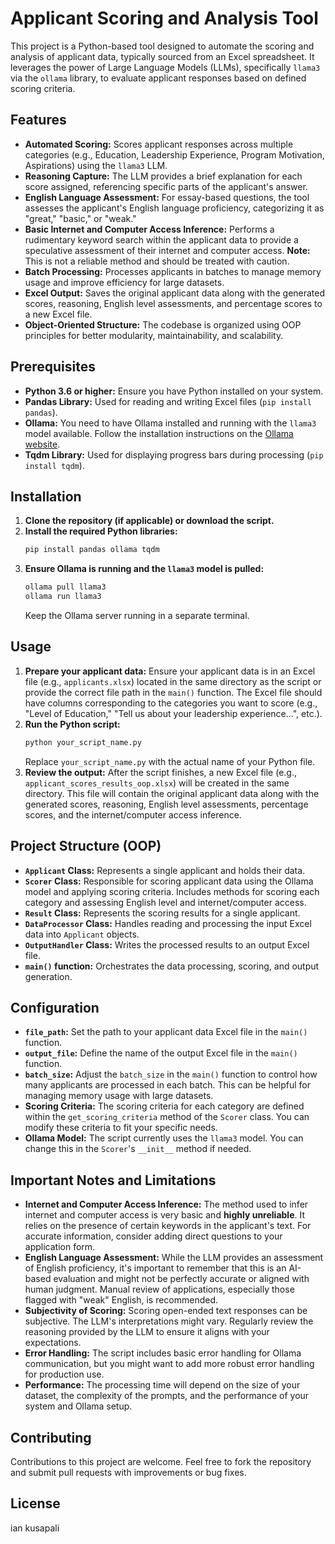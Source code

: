 # Applicant Scoring and Analysis Tool

This project is a Python-based tool designed to automate the scoring and analysis of applicant data, typically sourced from an Excel spreadsheet. It leverages the power of Large Language Models (LLMs), specifically `llama3` via the `ollama` library, to evaluate applicant responses based on defined scoring criteria.

## Features

* **Automated Scoring:** Scores applicant responses across multiple categories (e.g., Education, Leadership Experience, Program Motivation, Aspirations) using the `llama3` LLM.
* **Reasoning Capture:** The LLM provides a brief explanation for each score assigned, referencing specific parts of the applicant's answer.
* **English Language Assessment:** For essay-based questions, the tool assesses the applicant's English language proficiency, categorizing it as "great," "basic," or "weak."
* **Basic Internet and Computer Access Inference:** Performs a rudimentary keyword search within the applicant data to provide a speculative assessment of their internet and computer access. **Note:** This is not a reliable method and should be treated with caution.
* **Batch Processing:** Processes applicants in batches to manage memory usage and improve efficiency for large datasets.
* **Excel Output:** Saves the original applicant data along with the generated scores, reasoning, English level assessments, and percentage scores to a new Excel file.
* **Object-Oriented Structure:** The codebase is organized using OOP principles for better modularity, maintainability, and scalability.

## Prerequisites

* **Python 3.6 or higher:** Ensure you have Python installed on your system.
* **Pandas Library:** Used for reading and writing Excel files (`pip install pandas`).
* **Ollama:** You need to have Ollama installed and running with the `llama3` model available. Follow the installation instructions on the [Ollama website](https://ollama.com/).
* **Tqdm Library:** Used for displaying progress bars during processing (`pip install tqdm`).

## Installation

1.  **Clone the repository (if applicable) or download the script.**
2.  **Install the required Python libraries:**
    ```bash
    pip install pandas ollama tqdm
    ```
3.  **Ensure Ollama is running and the `llama3` model is pulled:**
    ```bash
    ollama pull llama3
    ollama run llama3
    ```
    Keep the Ollama server running in a separate terminal.

## Usage

1.  **Prepare your applicant data:** Ensure your applicant data is in an Excel file (e.g., `applicants.xlsx`) located in the same directory as the script or provide the correct file path in the `main()` function. The Excel file should have columns corresponding to the categories you want to score (e.g., "Level of Education," "Tell us about your leadership experience...", etc.).
2.  **Run the Python script:**
    ```bash
    python your_script_name.py
    ```
    Replace `your_script_name.py` with the actual name of your Python file.
3.  **Review the output:** After the script finishes, a new Excel file (e.g., `applicant_scores_results_oop.xlsx`) will be created in the same directory. This file will contain the original applicant data along with the generated scores, reasoning, English level assessments, percentage scores, and the internet/computer access inference.

## Project Structure (OOP)

* **`Applicant` Class:** Represents a single applicant and holds their data.
* **`Scorer` Class:** Responsible for scoring applicant data using the Ollama model and applying scoring criteria. Includes methods for scoring each category and assessing English level and internet/computer access.
* **`Result` Class:** Represents the scoring results for a single applicant.
* **`DataProcessor` Class:** Handles reading and processing the input Excel data into `Applicant` objects.
* **`OutputHandler` Class:** Writes the processed results to an output Excel file.
* **`main()` function:** Orchestrates the data processing, scoring, and output generation.

## Configuration

* **`file_path`:** Set the path to your applicant data Excel file in the `main()` function.
* **`output_file`:** Define the name of the output Excel file in the `main()` function.
* **`batch_size`:** Adjust the `batch_size` in the `main()` function to control how many applicants are processed in each batch. This can be helpful for managing memory usage with large datasets.
* **Scoring Criteria:** The scoring criteria for each category are defined within the `get_scoring_criteria` method of the `Scorer` class. You can modify these criteria to fit your specific needs.
* **Ollama Model:** The script currently uses the `llama3` model. You can change this in the `Scorer`'s `__init__` method if needed.

## Important Notes and Limitations

* **Internet and Computer Access Inference:** The method used to infer internet and computer access is very basic and **highly unreliable**. It relies on the presence of certain keywords in the applicant's text. For accurate information, consider adding direct questions to your application form.
* **English Language Assessment:** While the LLM provides an assessment of English proficiency, it's important to remember that this is an AI-based evaluation and might not be perfectly accurate or aligned with human judgment. Manual review of applications, especially those flagged with "weak" English, is recommended.
* **Subjectivity of Scoring:** Scoring open-ended text responses can be subjective. The LLM's interpretations might vary. Regularly review the reasoning provided by the LLM to ensure it aligns with your expectations.
* **Error Handling:** The script includes basic error handling for Ollama communication, but you might want to add more robust error handling for production use.
* **Performance:** The processing time will depend on the size of your dataset, the complexity of the prompts, and the performance of your system and Ollama setup.

## Contributing

Contributions to this project are welcome. Feel free to fork the repository and submit pull requests with improvements or bug fixes.

## License
ian kusapali